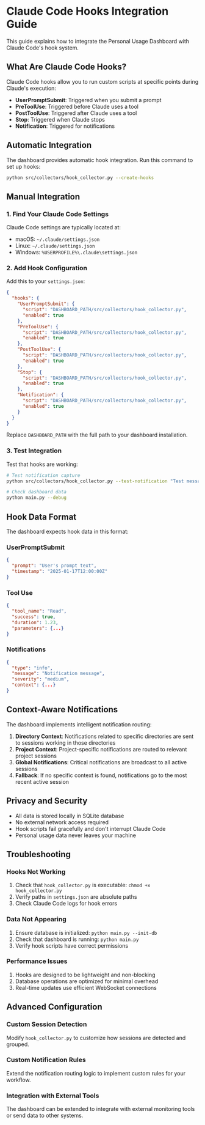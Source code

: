 # Claude Code Hooks Integration Guide

This guide explains how to integrate the Personal Usage Dashboard with Claude Code's hook system.

## What Are Claude Code Hooks?

Claude Code hooks allow you to run custom scripts at specific points during Claude's execution:

- **UserPromptSubmit**: Triggered when you submit a prompt
- **PreToolUse**: Triggered before Claude uses a tool
- **PostToolUse**: Triggered after Claude uses a tool  
- **Stop**: Triggered when Claude stops
- **Notification**: Triggered for notifications

## Automatic Integration

The dashboard provides automatic hook integration. Run this command to set up hooks:

```bash
python src/collectors/hook_collector.py --create-hooks
```

## Manual Integration

### 1. Find Your Claude Code Settings

Claude Code settings are typically located at:
- macOS: `~/.claude/settings.json`
- Linux: `~/.claude/settings.json`
- Windows: `%USERPROFILE%\.claude\settings.json`

### 2. Add Hook Configuration

Add this to your `settings.json`:

```json
{
  "hooks": {
    "UserPromptSubmit": {
      "script": "DASHBOARD_PATH/src/collectors/hook_collector.py",
      "enabled": true
    },
    "PreToolUse": {
      "script": "DASHBOARD_PATH/src/collectors/hook_collector.py", 
      "enabled": true
    },
    "PostToolUse": {
      "script": "DASHBOARD_PATH/src/collectors/hook_collector.py",
      "enabled": true
    },
    "Stop": {
      "script": "DASHBOARD_PATH/src/collectors/hook_collector.py",
      "enabled": true
    },
    "Notification": {
      "script": "DASHBOARD_PATH/src/collectors/hook_collector.py",
      "enabled": true
    }
  }
}
```

Replace `DASHBOARD_PATH` with the full path to your dashboard installation.

### 3. Test Integration

Test that hooks are working:

```bash
# Test notification capture
python src/collectors/hook_collector.py --test-notification "Test message"

# Check dashboard data
python main.py --debug
```

## Hook Data Format

The dashboard expects hook data in this format:

### UserPromptSubmit
```json
{
  "prompt": "User's prompt text",
  "timestamp": "2025-01-17T12:00:00Z"
}
```

### Tool Use
```json
{
  "tool_name": "Read",
  "success": true,
  "duration": 1.23,
  "parameters": {...}
}
```

### Notifications
```json
{
  "type": "info",
  "message": "Notification message",
  "severity": "medium",
  "context": {...}
}
```

## Context-Aware Notifications

The dashboard implements intelligent notification routing:

1. **Directory Context**: Notifications related to specific directories are sent to sessions working in those directories
2. **Project Context**: Project-specific notifications are routed to relevant project sessions
3. **Global Notifications**: Critical notifications are broadcast to all active sessions
4. **Fallback**: If no specific context is found, notifications go to the most recent active session

## Privacy and Security

- All data is stored locally in SQLite database
- No external network access required
- Hook scripts fail gracefully and don't interrupt Claude Code
- Personal usage data never leaves your machine

## Troubleshooting

### Hooks Not Working
1. Check that `hook_collector.py` is executable: `chmod +x hook_collector.py`
2. Verify paths in `settings.json` are absolute paths
3. Check Claude Code logs for hook errors

### Data Not Appearing
1. Ensure database is initialized: `python main.py --init-db`
2. Check that dashboard is running: `python main.py`
3. Verify hook scripts have correct permissions

### Performance Issues
1. Hooks are designed to be lightweight and non-blocking
2. Database operations are optimized for minimal overhead
3. Real-time updates use efficient WebSocket connections

## Advanced Configuration

### Custom Session Detection
Modify `hook_collector.py` to customize how sessions are detected and grouped.

### Custom Notification Rules
Extend the notification routing logic to implement custom rules for your workflow.

### Integration with External Tools
The dashboard can be extended to integrate with external monitoring tools or send data to other systems.
